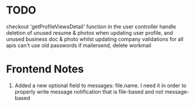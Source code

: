 # TODO
checkout 'getProfileViewsDetail' function in the user controller
handle deletion of unused resume & photos when updating user profile, and unused business doc & photo whilst updating company
validations for all apis
can't use old passwords
if mailersend, delete workmail

# Frontend Notes

1.  Added a new optional field to messages: file.name. I need it in order to properly write message notification that is file-based and not message-based
